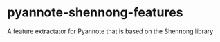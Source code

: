 # pyannote-shennong-features
A feature extractator for Pyannote that is based on the Shennong library
